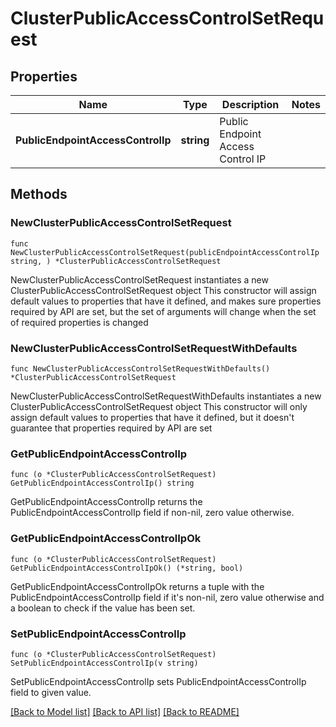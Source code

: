 # ClusterPublicAccessControlSetRequest

## Properties

Name | Type | Description | Notes
------------ | ------------- | ------------- | -------------
**PublicEndpointAccessControlIp** | **string** | Public Endpoint Access Control IP | 

## Methods

### NewClusterPublicAccessControlSetRequest

`func NewClusterPublicAccessControlSetRequest(publicEndpointAccessControlIp string, ) *ClusterPublicAccessControlSetRequest`

NewClusterPublicAccessControlSetRequest instantiates a new ClusterPublicAccessControlSetRequest object
This constructor will assign default values to properties that have it defined,
and makes sure properties required by API are set, but the set of arguments
will change when the set of required properties is changed

### NewClusterPublicAccessControlSetRequestWithDefaults

`func NewClusterPublicAccessControlSetRequestWithDefaults() *ClusterPublicAccessControlSetRequest`

NewClusterPublicAccessControlSetRequestWithDefaults instantiates a new ClusterPublicAccessControlSetRequest object
This constructor will only assign default values to properties that have it defined,
but it doesn't guarantee that properties required by API are set

### GetPublicEndpointAccessControlIp

`func (o *ClusterPublicAccessControlSetRequest) GetPublicEndpointAccessControlIp() string`

GetPublicEndpointAccessControlIp returns the PublicEndpointAccessControlIp field if non-nil, zero value otherwise.

### GetPublicEndpointAccessControlIpOk

`func (o *ClusterPublicAccessControlSetRequest) GetPublicEndpointAccessControlIpOk() (*string, bool)`

GetPublicEndpointAccessControlIpOk returns a tuple with the PublicEndpointAccessControlIp field if it's non-nil, zero value otherwise
and a boolean to check if the value has been set.

### SetPublicEndpointAccessControlIp

`func (o *ClusterPublicAccessControlSetRequest) SetPublicEndpointAccessControlIp(v string)`

SetPublicEndpointAccessControlIp sets PublicEndpointAccessControlIp field to given value.



[[Back to Model list]](../README.md#documentation-for-models) [[Back to API list]](../README.md#documentation-for-api-endpoints) [[Back to README]](../README.md)


